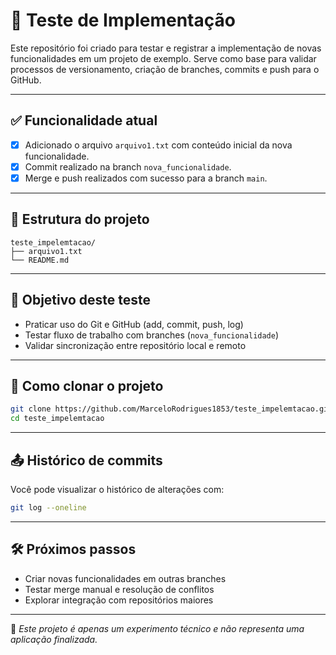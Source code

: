 # 🚀 Teste de Implementação

Este repositório foi criado para testar e registrar a implementação de novas funcionalidades em um projeto de exemplo. Serve como base para validar processos de versionamento, criação de branches, commits e push para o GitHub.

---

## ✅ Funcionalidade atual

- [x] Adicionado o arquivo `arquivo1.txt` com conteúdo inicial da nova funcionalidade.
- [x] Commit realizado na branch `nova_funcionalidade`.
- [x] Merge e push realizados com sucesso para a branch `main`.

---

## 📂 Estrutura do projeto

```
teste_impelemtacao/
├── arquivo1.txt
└── README.md
```

---

## 🧪 Objetivo deste teste

- Praticar uso do Git e GitHub (add, commit, push, log)
- Testar fluxo de trabalho com branches (`nova_funcionalidade`)
- Validar sincronização entre repositório local e remoto

---

## 📌 Como clonar o projeto

```bash
git clone https://github.com/MarceloRodrigues1853/teste_impelemtacao.git
cd teste_impelemtacao
```

---

## 📤 Histórico de commits

Você pode visualizar o histórico de alterações com:

```bash
git log --oneline
```

---

## 🛠️ Próximos passos

- Criar novas funcionalidades em outras branches
- Testar merge manual e resolução de conflitos
- Explorar integração com repositórios maiores

---

📌 *Este projeto é apenas um experimento técnico e não representa uma aplicação finalizada.*